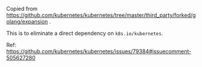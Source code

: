 Copied from https://github.com/kubernetes/kubernetes/tree/master/third_party/forked/golang/expansion .

This is to eliminate a direct dependency on `k8s.io/kubernetes`.

Ref: https://github.com/kubernetes/kubernetes/issues/79384#issuecomment-505627280
